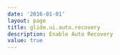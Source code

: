 ```yaml
---
date: '2016-01-01'
layout: page
title: glide.ui.auto.recovery
description: Enable Auto Recovery
value: true 
---
```

